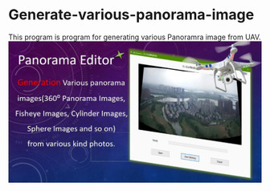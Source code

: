 # Generate-various-panorama-image
This program is program for generating various Panoramra image from UAV.
![Preview](preview.jpg)
